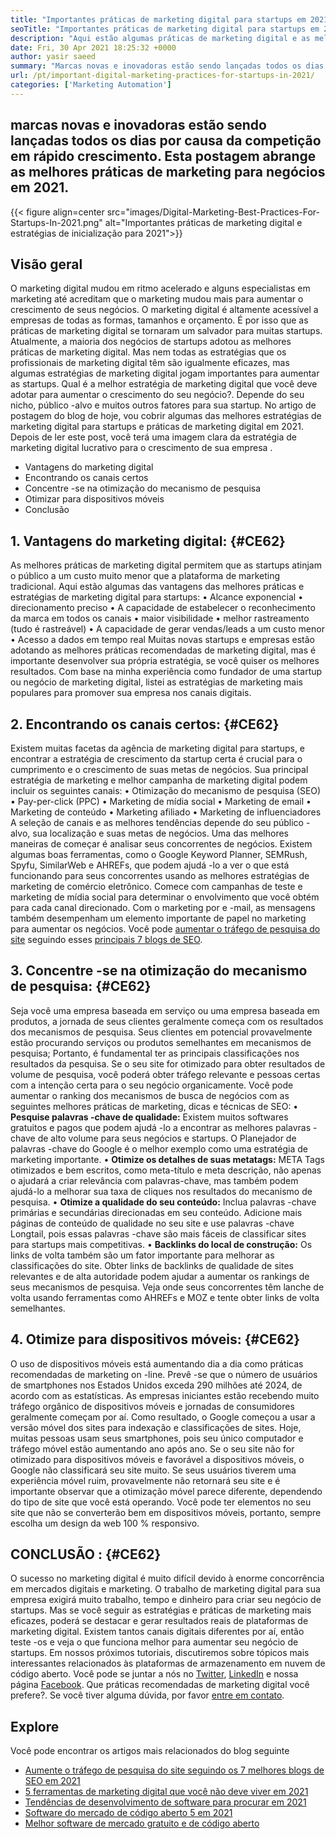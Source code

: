 ```yaml
---
title: "Importantes práticas de marketing digital para startups em 2021" 
seoTitle: "Importantes práticas de marketing digital para startups em 2021" 
description: "Aqui estão algumas práticas de marketing digital e as melhores estratégias de marketing digital para startups e tendências de negócios que veremos em 2021." 
date: Fri, 30 Apr 2021 18:25:32 +0000
author: yasir saeed
summary: "Marcas novas e inovadoras estão sendo lançadas todos os dias por causa da competição em rápido crescimento. Esta postagem abrange as melhores práticas de marketing para negócios em 2021." 
url: /pt/important-digital-marketing-practices-for-startups-in-2021/
categories: ['Marketing Automation']
---
```


## marcas novas e inovadoras estão sendo lançadas todos os dias por causa da competição em rápido crescimento. Esta postagem abrange as melhores práticas de marketing para negócios em 2021.

{{< figure align=center src="images/Digital-Marketing-Best-Practices-For-Startups-In-2021.png" alt="Importantes práticas de marketing digital e estratégias de inicialização para 2021">}}


## **Visão geral**
O marketing digital mudou em ritmo acelerado e alguns especialistas em marketing até acreditam que o marketing mudou mais para aumentar o crescimento de seus negócios. O marketing digital é altamente acessível a empresas de todas as formas, tamanhos e orçamento. É por isso que as práticas de marketing digital se tornaram um salvador para muitas startups.
Atualmente, a maioria dos negócios de startups adotou as melhores práticas de marketing digital. Mas nem todas as estratégias que os profissionais de marketing digital têm são igualmente eficazes, mas algumas estratégias de marketing digital jogam importantes para aumentar as startups. Qual é a melhor estratégia de marketing digital que você deve adotar para aumentar o crescimento do seu negócio?. Depende do seu nicho, público -alvo e muitos outros fatores para sua startup.
No artigo de postagem do blog de hoje, vou cobrir algumas das melhores estratégias de marketing digital para startups e práticas de marketing digital em 2021. Depois de ler este post, você terá uma imagem clara da estratégia de marketing digital lucrativo para o crescimento de sua empresa .
  * Vantagens do marketing digital
  * Encontrando os canais certos
  * Concentre -se na otimização do mecanismo de pesquisa
  * Otimizar para dispositivos móveis
  * Conclusão

## 1. **Vantagens do marketing digital:**    {#CE62}
As melhores práticas de marketing digital permitem que as startups atinjam o público a um custo muito menor que a plataforma de marketing tradicional. Aqui estão algumas das vantagens das melhores práticas e estratégias de marketing digital para startups:
• Alcance exponencial
• direcionamento preciso
• A capacidade de estabelecer o reconhecimento da marca em todos os canais
• maior visibilidade
• melhor rastreamento (tudo é rastreável)
• A capacidade de gerar vendas/leads a um custo menor
• Acesso a dados em tempo real
Muitas novas startups e empresas estão adotando as melhores práticas recomendadas de marketing digital, mas é importante desenvolver sua própria estratégia, se você quiser os melhores resultados. Com base na minha experiência como fundador de uma startup ou negócio de marketing digital, listei as estratégias de marketing mais populares para promover sua empresa nos canais digitais.

## 2. **Encontrando os canais certos:**    {#CE62}
Existem muitas facetas da agência de marketing digital para startups, e encontrar a estratégia de crescimento da startup certa é crucial para o cumprimento e o crescimento de suas metas de negócios. Sua principal estratégia de marketing e melhor campanha de marketing digital podem incluir os seguintes canais:
• Otimização do mecanismo de pesquisa (SEO)
• Pay-per-click (PPC)
• Marketing de mídia social
• Marketing de email
• Marketing de conteúdo
• Marketing afiliado
• Marketing de influenciadores
A seleção de canais e as melhores tendências depende do seu público -alvo, sua localização e suas metas de negócios.
Uma das melhores maneiras de começar é analisar seus concorrentes de negócios. Existem algumas boas ferramentas, como o Google Keyword Planner, SEMRush, Spyfu, SimilarWeb e AHREFs, que podem ajudá -lo a ver o que está funcionando para seus concorrentes usando as melhores estratégias de marketing de comércio eletrônico. Comece com campanhas de teste e marketing de mídia social para determinar o envolvimento que você obtém para cada canal direcionado. Com o marketing por e -mail, as mensagens também desempenham um elemento importante de papel no marketing para aumentar os negócios. Você pode [aumentar o tráfego de pesquisa do site][1] seguindo esses [principais 7 blogs de SEO][1].

## 3. **Concentre -se na otimização do mecanismo de pesquisa:**    {#CE62}
Seja você uma empresa baseada em serviço ou uma empresa baseada em produtos, a jornada de seus clientes geralmente começa com os resultados dos mecanismos de pesquisa. Seus clientes em potencial provavelmente estão procurando serviços ou produtos semelhantes em mecanismos de pesquisa; Portanto, é fundamental ter as principais classificações nos resultados da pesquisa. Se o seu site for otimizado para obter resultados de volume de pesquisa, você poderá obter tráfego relevante e pessoas certas com a intenção certa para o seu negócio organicamente.
Você pode aumentar o ranking dos mecanismos de busca de negócios com as seguintes melhores práticas de marketing, dicas e técnicas de SEO:
• **Pesquise palavras -chave de qualidade:**  Existem muitos softwares gratuitos e pagos que podem ajudá -lo a encontrar as melhores palavras -chave de alto volume para seus negócios e startups. O Planejador de palavras -chave do Google é o melhor exemplo como uma estratégia de marketing importante.
• **Otimize os detalhes de suas metatags:**  META Tags otimizados e bem escritos, como meta-título e meta descrição, não apenas o ajudará a criar relevância com palavras-chave, mas também podem ajudá-lo a melhorar sua taxa de cliques nos resultados do mecanismo de pesquisa.
• **Otimize a qualidade do seu conteúdo:**  Inclua palavras -chave primárias e secundárias direcionadas em seu conteúdo. Adicione mais páginas de conteúdo de qualidade no seu site e use palavras -chave Longtail, pois essas palavras -chave são mais fáceis de classificar sites para startups mais competitivas.
• **Backlinks do local de construção:**  Os links de volta também são um fator importante para melhorar as classificações do site. Obter links de backlinks de qualidade de sites relevantes e de alta autoridade podem ajudar a aumentar os rankings de seus mecanismos de pesquisa. Veja onde seus concorrentes têm lanche de volta usando ferramentas como AHREFs e MOZ e tente obter links de volta semelhantes.

## 4. **Otimize para dispositivos móveis:**    {#CE62}
O uso de dispositivos móveis está aumentando dia a dia como práticas recomendadas de marketing on -line. Prevê -se que o número de usuários de smartphones nos Estados Unidos exceda 290 milhões até 2024, de acordo com as estatísticas. As empresas iniciantes estão recebendo muito tráfego orgânico de dispositivos móveis e jornadas de consumidores geralmente começam por aí. Como resultado, o Google começou a usar a versão móvel dos sites para indexação e classificações de sites.
Hoje, muitas pessoas usam seus smartphones, pois seu único computador e tráfego móvel estão aumentando ano após ano. Se o seu site não for otimizado para dispositivos móveis e favorável a dispositivos móveis, o Google não classificará seu site muito. Se seus usuários tiverem uma experiência móvel ruim, provavelmente não retornará seu site e é importante observar que a otimização móvel parece diferente, dependendo do tipo de site que você está operando. Você pode ter elementos no seu site que não se converterão bem em dispositivos móveis, portanto, sempre escolha um design da web 100 % responsivo.

## **CONCLUSÃO** :   {#CE62}
O sucesso no marketing digital é muito difícil devido à enorme concorrência em mercados digitais e marketing. O trabalho de marketing digital para sua empresa exigirá muito trabalho, tempo e dinheiro para criar seu negócio de startups. Mas se você seguir as estratégias e práticas de marketing mais eficazes, poderá se destacar e gerar resultados reais de plataformas de marketing digital. Existem tantos canais digitais diferentes por aí, então teste -os e veja o que funciona melhor para aumentar seu negócio de startups. Em nossos próximos tutoriais, discutiremos sobre tópicos mais interessantes relacionados às plataformas de armazenamento em nuvem de código aberto.
Você pode se juntar a nós no [Twitter][2], [LinkedIn][3] e nossa página [Facebook][4]. Que práticas recomendadas de marketing digital você prefere?. Se você tiver alguma dúvida, por favor [entre em contato][5].

## Explore
Você pode encontrar os artigos mais relacionados do blog seguinte
  * [Aumente o tráfego de pesquisa do site seguindo os 7 melhores blogs de SEO em 2021][1]
  * [5 ferramentas de marketing digital que você não deve viver em 2021][6]
  * [Tendências de desenvolvimento de software para procurar em 2021][7]
  * [Software do mercado de código aberto 5 em 2021][8]
  * [Melhor software de mercado gratuito e de código aberto][9]

  
[1]: https://blog.containerize.com/blogging/increase-website-search-traffic-by-following-top-7-seo-blogs/
[2]: https://twitter.com/containerize_co
[3]: https://www.linkedin.com/company/containerize/
[4]: http://facebook.com/containerize
[5]: mailto:yasir.saeed@aspose.com
[6]: https://blog.containerize.com/2021/01/03/5-digital-marketing-tools-you-shouldn%e2%80%99t-live-without-in-2021/
[7]: https://blog.containerize.com/marketplace/top-5-open-source-marketplace-software-in-2021/
[8]: https://blog.containerize.com/content-management/integrate-mautic-with-joomla-for-marketing-automation/
[9]: https://products.containerize.com/marketplace/
